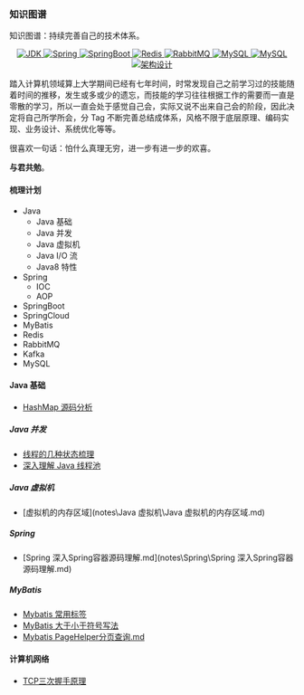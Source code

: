 ### 知识图谱

知识图谱：持续完善自己的技术体系。

<p align="center">
  <a href="">
    <img src="https://img.shields.io/badge/Java-brightgreen" alt="JDK">
  </a>
  <a href="">
    <img src="https://img.shields.io/badge/Spring-green" alt="Spring">
  </a>
  <a href="">
    <img src="https://img.shields.io/badge/SpringBoot-yellowgreen" alt="SpringBoot">
  </a>
  <a href="">
    <img src="https://img.shields.io/badge/Redis-orange" alt="Redis">
  </a>
  <a href="">
    <img src="https://img.shields.io/badge/RabbitMQ-red" alt="RabbitMQ">
  </a>
    <a href="">
    <img src="https://img.shields.io/badge/MyBatis-blue" alt="MySQL">
  </a>
  <a href="">
    <img src="https://img.shields.io/badge/MySQL-blue" alt="MySQL">
  </a>
  <a href="">
    <img src="https://img.shields.io/badge/架构设计-green" alt="架构设计">
  </a>
</p>



踏入计算机领域算上大学期间已经有七年时间，时常发现自己之前学习过的技能随着时间的推移，发生或多或少的遗忘，而技能的学习往往根据工作的需要而一直是零散的学习，所以一直会处于感觉自己会，实际又说不出来自己会的阶段，因此决定将自己所学所会，分 Tag 不断完善总结成体系，风格不限于底层原理、编码实现、业务设计、系统优化等等。

很喜欢一句话：怕什么真理无穷，进一步有进一步的欢喜。

**与君共勉**。

#### 梳理计划

* Java
  * Java 基础
  * Java 并发
  * Java 虚拟机
  * Java I/O 流
  * Java8 特性
* Spring
  * IOC
  * AOP
* SpringBoot
* SpringCloud
* MyBatis
* Redis
* RabbitMQ
* Kafka
* MySQL

#### Java 基础

*  [HashMap 源码分析](https://github.com/liuenci/knowledge_graph/blob/main/notes/Java%20%E5%9F%BA%E7%A1%80/Java8%20HashMap%20%E6%BA%90%E7%A0%81%E5%88%86%E6%9E%90.md) 

##### Java  并发

* [线程的几种状态梳理](https://github.com/liuenci/knowledge_graph/blob/main/notes/Java%20%E5%B9%B6%E5%8F%91/%E7%BA%BF%E7%A8%8B%20%E7%BA%BF%E7%A8%8B%E7%9A%84%E5%87%A0%E7%A7%8D%E7%8A%B6%E6%80%81.md) 
* [深入理解 Java 线程池](https://github.com/liuenci/knowledge_graph/blob/main/notes/Java%20%E5%B9%B6%E5%8F%91/%E7%BA%BF%E7%A8%8B%E6%B1%A0%20%E6%B1%A0%E5%8C%96%E6%80%9D%E6%83%B3%E7%9A%84%E6%A0%B8%E5%BF%83%E4%B8%8A%E4%B8%8B%E6%96%87.md) 

##### Java 虚拟机

*  [虚拟机的内存区域](notes\Java 虚拟机\Java 虚拟机的内存区域.md) 

##### Spring

*  [Spring 深入Spring容器源码理解.md](notes\Spring\Spring 深入Spring容器源码理解.md) 

##### MyBatis

*  [Mybatis 常用标签](https://github.com/liuenci/knowledge_graph/blob/main/notes/MyBatis/Mybatis%20%E5%B8%B8%E7%94%A8%E6%A0%87%E7%AD%BE.md) 
*  [MyBatis 大于小于符号写法](https://github.com/liuenci/knowledge_graph/blob/main/notes/MyBatis/MyBatis%20%E5%A4%A7%E4%BA%8E%E5%B0%8F%E4%BA%8E%E7%AC%A6%E5%8F%B7%E5%86%99%E6%B3%95.md) 
*  [Mybatis PageHelper分页查询.md](https://github.com/liuenci/knowledge_graph/blob/main/notes/MyBatis/Mybatis%20PageHelper%E5%88%86%E9%A1%B5%E6%9F%A5%E8%AF%A2.md) 

#### 计算机网络

*  [TCP三次握手原理](https://github.com/liuenci/knowledge_graph/blob/main/notes/%E8%AE%A1%E7%AE%97%E6%9C%BA%E7%BD%91%E7%BB%9C/%E7%BD%91%E7%BB%9C%20TCP%E4%B8%89%E6%AC%A1%E6%8F%A1%E6%89%8B.md) 
